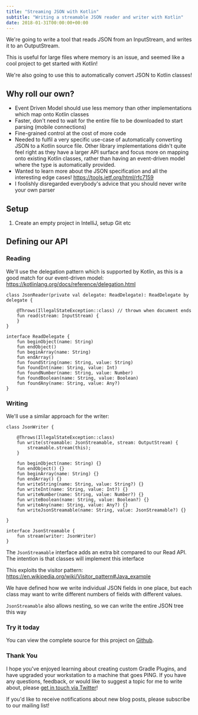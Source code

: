 ```yaml
---
title: "Streaming JSON with Kotlin"
subtitle: "Writing a streamable JSON reader and writer with Kotlin"
date: 2018-01-31T00:00:00+00:00
---
```


We're going to write a tool that reads JSON from an InputStream, and writes it to an OutputStream.

This is useful for large files where memory is an issue, and seemed like a cool project to get started with Kotlin!

We're also going to use this to automatically convert JSON to Kotlin classes!


## Why roll our own?

- Event Driven Model should use less memory than other implementations which map onto Kotlin classes
- Faster, don't need to wait for the entire file to be downloaded to start parsing (mobile connections)
- Fine-grained control at the cost of more code
- Needed to fulfil a very specific use-case of automatically converting JSON to a Kotlin source file. Other library implementations didn't quite feel right as they have a larger API surface and focus more on mapping onto existing Kotlin classes, rather than having an event-driven model where the type is automatically provided.
- Wanted to learn more about the JSON specification and all the interesting edge cases! https://tools.ietf.org/html/rfc7159
- I foolishly disregarded everybody's advice that you should never write your own parser

## Setup
1. Create an empty project in IntelliJ, setup Git etc

## Defining our API


### Reading

We'll use the delegation pattern which is supported by Kotlin, as this is a good match for our event-driven model:
https://kotlinlang.org/docs/reference/delegation.html

```
class JsonReader(private val delegate: ReadDelegate): ReadDelegate by delegate {

    @Throws(IllegalStateException::class) // thrown when document ends
    fun read(stream: InputStream) {
    }
}

interface ReadDelegate {
    fun beginObject(name: String)
    fun endObject()
    fun beginArray(name: String)
    fun endArray()
    fun foundString(name: String, value: String)
    fun foundInt(name: String, value: Int)
    fun foundNumber(name: String, value: Number)
    fun foundBoolean(name: String, value: Boolean)
    fun foundAny(name: String, value: Any?)
}
```

### Writing

We'll use a similar approach for the writer:

```
class JsonWriter {

    @Throws(IllegalStateException::class)
    fun write(streamable: JsonStreamable, stream: OutputStream) {
        streamable.stream(this);
    }

    fun beginObject(name: String) {}
    fun endObject() {}
    fun beginArray(name: String) {}
    fun endArray() {}
    fun writeString(name: String, value: String?) {}
    fun writeInt(name: String, value: Int?) {}
    fun writeNumber(name: String, value: Number?) {}
    fun writeBoolean(name: String, value: Boolean?) {}
    fun writeAny(name: String, value: Any?) {}
    fun writeJsonStreamable(name: String, value: JsonStreamable?) {}

}

interface JsonStreamable {
    fun stream(writer: JsonWriter)
}
```

The `JsonStreamable` interface adds an extra bit compared to our Read API. The intention is that classes will implement this interface

This exploits the visitor pattern: https://en.wikipedia.org/wiki/Visitor_pattern#Java_example

We have defined how we write individual JSON fields in one place, but each class may want to write different numbers of fields with different values.

`JsonStreamable` also allows nesting, so we can write the entire JSON tree this way




### Try it today
<!-- TODO -->
You can view the complete source for this project on [Github](https://github.com/fractalwrench/the-machine-that-goes-ping).

### Thank You
I hope you've enjoyed learning about creating custom Gradle Plugins, and have upgraded your workstation to a machine that goes PING. If you have any questions, feedback, or would like to suggest a topic for me to write about, please [get in touch via Twitter](https://twitter.com/fractalwrench)!

If you'd like to receive notifications about new blog posts, please subscribe to our mailing list!
